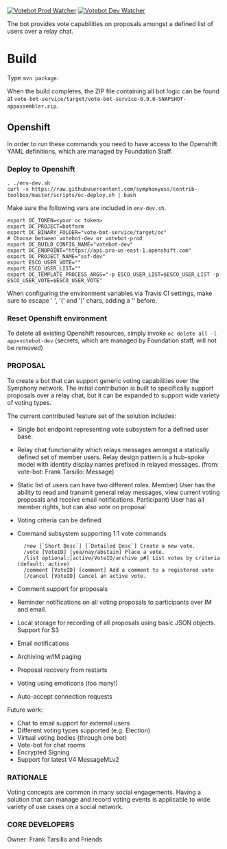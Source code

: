 [![Votebot Prod Watcher](https://hv0dbm9dsd.execute-api.us-east-1.amazonaws.com/Prod/votebot-badge)](https://foundation.symphony.com)
[![Votebot Dev Watcher](https://hv0dbm9dsd.execute-api.us-east-1.amazonaws.com/Prod/votebot-dev-badge)](https://foundation.symphony.com)

The bot provides vote capabilities on proposals amongst a defined list of users over a relay chat.

# Build

Type `mvn package`.

When the build completes, the ZIP file containing all bot logic can be found at `vote-bot-service/target/vote-bot-service-0.9.0-SNAPSHOT-appassembler.zip`.

## Openshift

In order to run these commands you need to have access to the Openshift YAML definitions, which are managed by Foundation Staff.

### Deploy to Openshift

```
. ./env-dev.sh
curl -s https://raw.githubusercontent.com/symphonyoss/contrib-toolbox/master/scripts/oc-deploy.sh | bash
```

Make sure the following vars are included in `env-dev.sh`.
```
export OC_TOKEN=<your oc token>
export OC_PROJECT=botfarm
export OC_BINARY_FOLDER="vote-bot-service/target/oc"
# Choose between votebot-dev or votebot-prod
export OC_BUILD_CONFIG_NAME="votebot-dev"
export OC_ENDPOINT="https://api.pro-us-east-1.openshift.com"
export OC_PROJECT_NAME="ssf-dev"
export ESCO_USER_VOTE=""
export ESCO_USER_LIST=""
export OC_TEMPLATE_PROCESS_ARGS="-p ESCO_USER_LIST=$ESCO_USER_LIST -p ESCO_USER_VOTE=$ESCO_USER_VOTE"
```

When configuring the environment variables via Travis CI settings, make sure to escape ' ', '(' and ')' chars, adding a '\' before.

### Reset Openshift environment

To delete all existing Openshift resources, simply invoke `oc delete all -l app=votebot-dev` (secrets, which are managed by Foundation staff, will not be removed)

### PROPOSAL

To create a bot that can support generic voting capabilities over the Symphony network.  The initial contribution is built to specifically support proposals over a relay chat, but it can be expanded to support wide variety of voting types.

The current contributed feature set of the solution includes:
* Single bot endpoint representing vote subsystem for a defined user base.
* Relay chat functionality which relays messages amongst a statically defined set of member users.  Relay design pattern is a hub-spoke model with identity display names prefixed in relayed messages. (from: vote-bot: Frank Tarsillo: Message)
* Static list of users can have two different roles.  Member) User has the ability to read and transmit general relay messages, view current voting proposals and receive email notifications.  Participant) User has all member rights, but can also vote on proposal
* Voting criteria can be defined.
* Command subsystem supporting 1:1 vote commands

		/new [`Short Desc`] [`Detailed Desc`] Create a new vote.
		/vote [VoteID] [yea/nay/abstain] Place a vote.
		/list optional:[active/VoteID/archive p#] List votes by criteria (default: active)
		/comment [VoteID] [comment] Add a comment to a registered vote
		[/cancel [VoteID] Cancel an active vote.

* Comment support for proposals
* Reminder notifications on all voting proposals to participants over IM and email.
* Local storage for recording of all proposals using basic JSON objects.  Support for S3
* Email notifications
* Archiving w/IM paging
* Proposal recovery from restarts
* Voting using emoticons (too many!)
* Auto-accept connection requests

Future work:
* Chat to email support for external users
* Different voting types supported (e.g. Election)
* Virtual voting bodies (through one bot)
* Vote-bot for chat rooms
* Encrypted Signing
* Support for latest V4 MessageMLv2


### RATIONALE

Voting concepts are common in many social engagements.  Having a solution that can manage and record voting events is applicable to wide variety of use cases on a social network.   

### CORE DEVELOPERS

Owner: Frank Tarsillo and Friends


